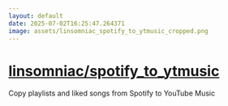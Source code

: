 ```yaml
---
layout: default
date: 2025-07-02T16:25:47.264371
image: assets/linsomniac_spotify_to_ytmusic_cropped.png
---
```


# [linsomniac/spotify_to_ytmusic](https://github.com/linsomniac/spotify_to_ytmusic)

Copy playlists and liked songs from Spotify to YouTube Music
